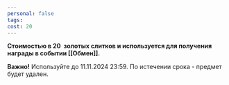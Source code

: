 ```yaml
---
personal: false
tags: 
cost: 20
---
```

**Стоимостью в 20  золотых слитков и используется для получения награды в событии [[Обмен]].**  
  
**Важно!** Используйте до 11.11.2024 23:59. По истечении срока - предмет будет удален.